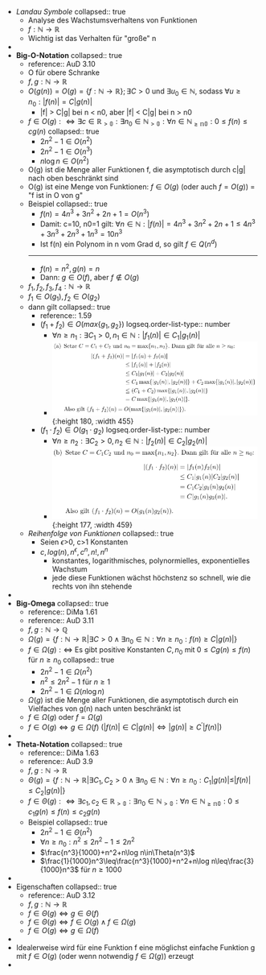 - *Landau Symbole*
  collapsed:: true
	- Analyse des Wachstumsverhaltens von Funktionen
	- $f:\mathbb{N}\rightarrow\mathbb{R}$
	- Wichtig ist das Verhalten für "große" n
-
- **Big-O-Notation**
  collapsed:: true
	- reference:: AuD 3.10
	- O für obere Schranke
	- $f,g:\mathbb{N}\rightarrow\mathbb{R}$
	- $O(g(n))=O(g)=\lbrace f:\mathbb{N}\rightarrow\mathbb{R}\rbrace;\exists C>0$ und $\exists u_0\in\mathbb{N}$, sodass $\forall u\geq n_0:|f(n)|=C|g(n)|$
		- |f| > C|g| bei n < n0, aber |f| < C|g| bei n > n0
	- $f\in O(g):\Leftrightarrow\exists c\in\mathbb{R_{>0}}:\exists n_0\in\mathbb{N_{>0}}:\forall n\in\mathbb{N_{\geq n0}}:0\leq f(n)\leq cg(n)$
	  collapsed:: true
		- $2n^2-1\in O(n^2)$
		- $2n^2-1\in O(n^3)$
		- $n\log n\in O(n^2)$
	- O(g) ist die Menge aller Funktionen f, die asymptotisch durch c|g| nach oben beschränkt sind
	- O(g) ist eine Menge von Funktionen: $f\in O(g)$ (oder auch $f=O(g)$) = "f ist in O von g"
	- Beispiel
	  collapsed:: true
		- $f(n)=4n^3+3n^2+2n+1=O(n^3)$
		- Damit: c=10, n0=1 gilt: $\forall n\in\mathbb{N}:|f(n)|=4n^3+3n^2+2n+1\leq4n^3+3n^3+2n^3+1n^3=10n^3$
		- Ist f(n) ein Polynom in n vom Grad d, so gilt $f\in Q(n^{d})$
		- ---
		- $f(n)=n^2,g(n)=n$
		- Dann: $g\in O(f)$, aber $f\notin O(g)$
	- $f_1,f_2,f_3,f_4:\mathbb{N}\rightarrow\mathbb{R}$
	- $f_1\in O(g_1),f_2\in O(g_2)$
	- dann gilt
	  collapsed:: true
		- reference:: 1.59
		- $(f_1+f_2)\in O(max\lbrace g_1,g_2\rbrace)$
		  logseq.order-list-type:: number
			- $\forall n\geq n_1:\exists C_1>0,n_1\in\mathbb{N}:|f_1(n)|\in C_1|g_1(n)|$
			- ![image.png](../assets/image_1731591028238_0.png){:height 180, :width 455}
		- $(f_1\cdot f_2)\in O(g_1\cdot g_2)$
		  logseq.order-list-type:: number
			- $\forall n\geq n_2:\exists C_2>0,n_2\in\mathbb{N}:|f_2(n)|\in C_2|g_2(n)|$
			- ![image.png](../assets/image_1731591080188_0.png){:height 177, :width 459}
	- *Reihenfolge von Funktionen*
	  collapsed:: true
		- Seien $\epsilon$>0, c>1 Konstanten
		- $c,log(n),n^{\epsilon},c^{n},n!,n^{n}$
			- konstantes, logarithmisches, polynormielles, exponentielles Wachstum
			- jede diese Funktionen wächst höchstenz so schnell, wie die rechts von ihn stehende
-
- **Big-Omega**
  collapsed:: true
	- reference:: DiMa 1.61
	- reference:: AuD 3.11
	- $f,g:\mathbb{N}\rightarrow\mathbb{Q}$
	- $\Omega(g)=\lbrace f:\mathbb{N}\rightarrow\mathbb{R}|\exists C>0\land\exists n_0\in\mathbb{N}:\forall n\geq n_0:f(n)\geq C|g(n)|\rbrace$
	- $f\in\Omega(g):\Leftrightarrow$ Es gibt positive Konstanten $C,n_0$ mit $0\leq Cg(n)\leq f(n)$ für $n\geq n_0$
	  collapsed:: true
		- $2n^2-1\in\Omega(n^2)$
		- $n^2\leq2n^2-1$ für $n\geq1$
		- $2n^2-1\in\Omega(n\log n)$
	- $\Omega(g)$ ist die Menge aller Funktionen, die asymptotisch durch ein Vielfaches von g(n) nach unten beschränkt ist
	- $f\in\Omega(g)$ oder $f=\Omega(g)$
	- $f\in O(g)\Leftrightarrow g\in\Omega(f)$ ($|f(n)|\in C|g(n)|\Leftrightarrow|g(n)|\geq C^{\prime}|f(n)|$)
-
- **Theta-Notation**
  collapsed:: true
	- reference:: DiMa 1.63
	- reference:: AuD 3.9
	- $f,g:\mathbb{N}\rightarrow\mathbb{R}$
	- $\Theta(g)=\lbrace f:\mathbb{N}\rightarrow\mathbb{R}|\exists C_1,C_2>0\land\exists n_0\in\mathbb{N}:\forall n\geq n_0:C_1|g(n)|\leq|f(n)|\leq C_2|g(n)|\rbrace$
	- $f\in\Theta(g):\Leftrightarrow\exists c_1,c_2\in\mathbb{R_{>0}}:\exists n_0\in\mathbb{N_{>0}}:\forall n\in\mathbb{N_{\geq n0}}:0\leq c_1g(n)\leq f(n)\leq c_2g(n)$
	- Beispiel
	  collapsed:: true
		- $2n^2-1\in\Theta(n^2)$
		- $\forall n\geq n_0:n^2\leq2n^2-1\leq2n^2$
		- $\frac{n^3}{1000}+n^2+n\log n\in\Theta(n^3)$
		- $\frac{1}{1000}n^3\leq\frac{n^3}{1000}+n^2+n\log n\leq\frac{3}{1000}n^3$ für $n\geq1000$
-
- Eigenschaften
  collapsed:: true
	- reference:: AuD 3.12
	- $f,g:\mathbb{N}\rightarrow\mathbb{R}$
	- $f\in\Theta(g)\Leftrightarrow g\in\Theta(f)$
	- $f\in\Theta(g)\Leftrightarrow f\in O(g)\land f\in\Omega(g)$
	- $f\in O(g)\Leftrightarrow g\in\Omega(f)$
-
- Idealerweise wird für eine Funktion f eine möglichst einfache Funktion g mit $f\in O(g)$ (oder wenn notwendig $f\in\Omega(g)$) erzeugt
-